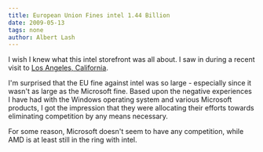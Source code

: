 ```yaml
---
title: European Union Fines intel 1.44 Billion
date: 2009-05-13
tags: none
author: Albert Lash
---
```


I wish I knew what this intel storefront was all about. I saw in during a recent visit to <a href="http://www.la-notes.com/blog/">Los Angeles, California</a>.

I'm surprised that the EU fine against intel was so large - especially since it wasn't as large as the Microsoft fine. Based upon the negative experiences I have had with the Windows operating system and various Microsoft products, I got the impression that they were allocating their efforts towards eliminating competition by any means necessary.

For some reason, Microsoft doesn't seem to have any competition, while AMD is at least still in the ring with intel.

